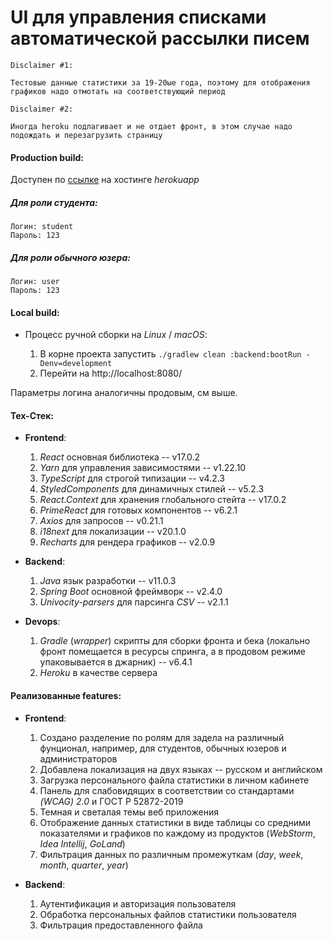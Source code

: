 # UI для управления списками автоматической рассылки писем

    Disclaimer #1: 

    Тестовые данные статистики за 19-20ые года, поэтому для отображения графиков надо отмотать на соответствующий период  
    
    Disclaimer #2: 

    Иногда heroku подлагивает и не отдает фронт, в этом случае надо подождать и перезагрузить страницу


#### Production build: 
Доступен по [ссылке](https://fls-bratchikov.herokuapp.com/) на хостинге *herokuapp*

##### Для роли студента:
    Логин: student
    Пароль: 123
    
##### Для роли обычного юзера:
    Логин: user
    Пароль: 123   

#### Local build: 
* Процесс ручной сборки на *Linux* / *macOS*:

    1. В корне проекта запустить ```./gradlew clean :backend:bootRun -Denv=development```
    2. Перейти на http://localhost:8080/

Параметры логина аналогичны продовым, см выше.

#### Тех-Стек: 
* **Frontend**: 
    1. *React* основная библиотека -- v17.0.2
    2. *Yarn* для управления зависимостями -- v1.22.10
    3. *TypeScript* для строгой типизации -- v4.2.3
    4. *StyledComponents* для динамичных стилей -- v5.2.3
    5. *React.Context* для хранения глобального стейта -- v17.0.2
    6. *PrimeReact* для готовых компонентов -- v6.2.1
    7. *Axios* для запросов -- v0.21.1
    8. *i18next* для локализации -- v20.1.0
    9. *Recharts* для рендера графиков -- v2.0.9

* **Backend**:
    1. *Java* язык разработки -- v11.0.3
    2. *Spring Boot* основной фреймворк -- v2.4.0
    3. *Univocity-parsers* для парсинга *CSV* -- v2.1.1

* **Devops**:
    1. *Gradle* (*wrapper*) скрипты для сборки фронта и бека (локально фронт помещается в ресурсы спринга, а в продовом режиме упаковывается в джарник) -- v6.4.1
    2. *Heroku* в качестве сервера


#### Реализованные features: 
* **Frontend**: 
    1. Создано разделение по ролям для задела на различный фунционал, например, для студентов, обычных юзеров и администраторов
    2. Добавлена локализация на двух языках -- русском и английском
    3. Загрузка персонального файла статистики в личном кабинете
    4. Панель для слабовидящих в соответствии со стандартами *(WCAG) 2.0* и ГОСТ Р 52872-2019
    5. Темная и светалая темы веб приложения
    6. Отображение данных статистики в виде таблицы со средними показателями и графиков по каждому из продуктов (*WebStorm*, *Idea Intellij*, *GoLand*)
    7. Фильтрация данных по различным промежуткам (*day*, *week*, *month*, *quarter*, *year*) 
  
* **Backend**: 
    1. Аутентификация и авторизация пользователя 
    2. Обработка персональных файлов статистики пользователя
    3. Фильтрация предоставленного файла
